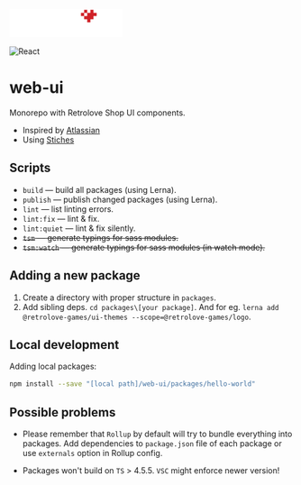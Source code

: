 <img src="logo-retrolove-shop.svg" width="200">


![React](https://img.shields.io/badge/react-%2320232a.svg?style=for-the-badge&logo=react&logoColor=%2361DAFB)


# web-ui

Monorepo with Retrolove Shop UI components.

* Inspired by [Atlassian](https://atlassian.design/components)
* Using [Stiches](https://stitches.dev/docs/installation)

## Scripts

* `build` — build all packages (using Lerna).
* `publish` — publish changed packages (using Lerna).
* `lint` — list linting errors.
* `lint:fix` — lint & fix.
* `lint:quiet` — lint & fix silently.
* ~~`tsm` — generate typings for sass modules.~~
* ~~`tsm:watch` — generate typings for sass modules (in watch mode).~~  

## Adding a new package

1. Create a directory with proper structure in `packages`.
2. Add sibling deps. `cd packages\[your package]`. And for eg. `lerna add @retrolove-games/ui-themes --scope=@retrolove-games/logo`. 

## Local development

Adding local packages:

```bash
npm install --save "[local path]/web-ui/packages/hello-world"
```

## Possible problems

* Please remember that `Rollup` by default will try to bundle everything into packages. Add dependencies to `package.json` file of each package or use `externals` option in Rollup config.

* Packages won't build on `TS` > 4.5.5. `VSC` might enforce newer version!